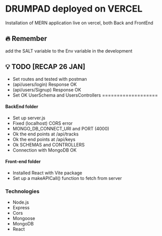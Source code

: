 # DRUMPAD deployed on VERCEL
Installation of MERN application live on vercel, both Back and FrontEnd

## 🔥 Remember
add the SALT variable to the Env variable in the development


## 💡 TODO [RECAP 26 JAN]
* Set routes and tested with postman
* (api/users/login) Response OK
* (api/users/Signup) Response OK
* Set OK UserSchema and UsersControllers
===================
#### BackEnd folder
* Set up server.js
* Fixed (localhost) CORS error
* MONGO_DB_CONNECT_URI and PORT (4000)
* Ok the end points at /api/tracks
* Ok the end points at /api/keys
* Ok SCHEMAS and CONTROLLERS
* Connection with MongoDB OK

#### Front-end folder
* Installed React with Vite package
* Set up a makeAPICall() function to fetch from server




### Technologies
* Node.js
* Express
* Cors
* Mongoose
* MongoDB
* React
